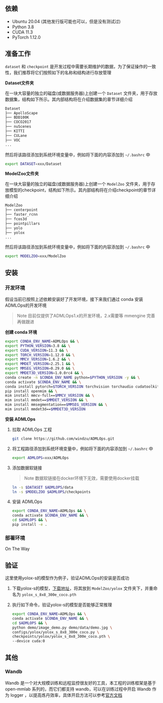 ## 依赖

- Ubuntu 20.04 (其他发行版可能也可以，但是没有测试过)
- Python 3.8
- CUDA 11.3
- PyTorch 1.12.0

## 准备工作

`dataset` 和 `checkpoint` 是开发过程中需要长期维护的数据，为了保证操作的一致性，我们推荐将它们按照如下的名称和结构进行存放管理

**Dataset文件夹**

在一块大容量的独立的磁盘(或数据服务器)上创建一个 `Dataset` 文件夹，用于存放数据集，结构如下所示。其内部结构将在介绍数据集的章节详细介绍

```bash
Dataset
├── ApolloScape
├── BDD100K
├── COCO2017
├── nuScenes
├── KITTI
├── CULane
├── VOC
...
```

然后将该路径添加到系统环境变量中，例如将下面的内容添加到 `~/.bashrc` 中

```bash
export DATASET=xxx/Dataset
```

**ModelZoo文件夹**

在一块大容量的独立的磁盘(或数据服务器)上创建一个 `ModelZoo` 文件夹，用于存放模型的checkpoint，结构如下所示。其内部结构将在介绍checkpoint的章节详细介绍


```bash
ModelZoo
├── centerpoint
├── faster_rcnn
├── fcos3d
├── pointpillars
├── yolo
├── yolox
...
```

然后将该路径添加到系统环境变量中，例如将下面的内容添加到 `~/.bashrc` 中

```bash
export MODELZOO=xxx/ModelZoo
```

## 安装

### 开发环境

假设当前已按照上述依赖安装好了开发环境，接下来我们通过 conda 安装 ADMLOps的开发环境
> Note 目前仅提供了ADMLOps1.x的开发环境，2.x需要等 mmengine 完善再做跟进

**创建 conda 环境**

```bash
export CONDA_ENV_NAME=ADMLOps && \
export PYTHON_VERSION=3.8 && \
export CUDA_VERSION=11.3 && \
export TORCH_VERSION=1.12.0 && \
export MMCV_VERSION=1.6.2 && \
export MMDET_VERSION=2.25.1 && \
export MMSEG_VERSION=0.29.0 && \
export MMDET3D_VERSION=1.0.0rc4 && \
conda create -n $CONDA_ENV_NAME python=$PYTHON_VERSION -y && \
conda activate $CONDA_ENV_NAME && \
conda install pytorch=$TORCH_VERSION torchvision torchaudio cudatoolkit=$CUDA_VERSION -c pytorch -y && \
pip install openmim && \
mim install mmcv-full==$MMCV_VERSION && \
mim install mmdet==$MMDET_VERSION && \
mim install mmsegmentation==$MMSEG_VERSION && \
mim install mmdet3d==$MMDET3D_VERSION
```

**安装 ADMLOps**

1. 拉取 ADMLOps 工程

    ```bash
    git clone https://github.com/windzu/ADMLOps.git 
    ```

2. 将工程路径添加到系统环境变量中，例如将下面的内容添加到 `~/.bashrc` 中

    ```bash
    export ADMLOPS=xxx/ADMLOps
    ```

3. 添加数据软链接

    > Note 数据软链接在docker环境下无效，需要使用docker挂载

    ```bash
    ln -s $DATASET $ADMLOPS/data
    ln -s $MODELZOO $ADMLOPS/checkpoints
    ```

4. 安装 ADMLOps

    ```bash
    export CONDA_ENV_NAME=ADMLOps && \
    conda activate $CONDA_ENV_NAME && \
    cd $ADMLOPS && \
    pip install -e .
    ```

### 部署环境

On The Way

## 验证

这里使用yolox-s的模型作为例子，验证ADMLOps的安装是否成功

1. 下载yolox-s的模型，[下载地址](https://download.openmmlab.com/mmdetection/v2.0/yolox/yolox_s_8x8_300e_coco/yolox_s_8x8_300e_coco_20211121_095711-4592a793.pth)，将其放到 `ModelZoo/yolox` 文件夹下，并重命名为 `yolox_s_8x8_300e_coco.pth`

2. 执行如下命令，验证yolox-s的模型是否能够正常推理

    ```bash
    export CONDA_ENV_NAME=ADMLOps && \
    conda activate $CONDA_ENV_NAME && \
    cd $ADMLOPS && \
    python demo/image_demo.py demo/data/demo.jpg \
    configs/yolox/yolox_s_8x8_300e_coco.py \
    checkpoints/yolox/yolox_s_8x8_300e_coco.pth \
    --device cuda:0
    ```


## 其他

### Wandb

Wandb 是一个对大规模训练和远程监控很友好的工具，本工程的训练框架是基于 open-mmlab 系列的，而它们都支持 wandb，可以在训练过程中开启 Wandb 作为 logger ，以提高炼丹效率，具体开启方法可以参考[官方文档](https://docs.wandb.ai/guides/integrations/mmdetection)





